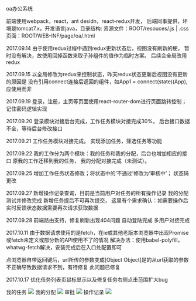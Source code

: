 oa办公系统

前端使用webpack，react，ant desidn，react-redux开发，
后端同事提供，环境是tomcat7.x，开发语言java，目录结构:
资源文件：ROOT/resouces/.js | .css
页面：ROOT/WEB-INF/page/oa/.html

2017.09.14
由于使用redux过程中遇到redux更新状态后，视图没有刷新的梗，
暂时没有解决，故使用回掉函数来取子孙组件的值作为临时方案。
后续会全局改用redux

2017.09.15
以全局修改为redux来控制状态，昨天redux状态更新后视图没有更新的原因是
没有引用connect连接后返回的组件，如App1 = connect(state)(App),
应使用<App1/>而非<App/>

2017.09.19
登录，注册，主页等页面使用react-router-dom进行页面跳转控制；
记住密码逻辑实现

2017.09.20
登录模块对接后台完成，工作任务模块对接完成30%，
后台接口数据不全，等待后台修改接口

2017.09.21
工作任务模块对接完成。
实现添加任务，筛选任务等功能

2017.09.22
我的工作分为两个模块：我的任务和我的分配，后台也增加相应的接口
原我的工作迁移到我的任务，
我的分配对接完成（未测试）。

2017.09.25
增加工作任务状态修改；将状态中的‘不通过’修改为‘审核中’；
状态码更改

2017.09.27
新增操作记录查询，目前是当前用户对任务的所有操作记录
我的分配测试并修改完成
新增任务提后不可再次提交，
这里有个需求确认：如需要操作后实时反馈状态数据需要再次请求获取数据

2017.09.28
前端路由支持，修复刷新出现404问题
自动登陆完成
多用户对接完成

2017.10.11
由于数据请求使用的是fetch，在ie或其他老版本浏览器中出现Promise或fetch未定义或部分新的API使用不了的情况
解决办法：使用babel-polyfill，whatwg-fetch解决，安装完成后在入口处配置即可

点浏览器自带返回键后，url所传的参数变成[Object Object]是的从url获取的参数不正确导致数据请求不到，有待修复
此问题已修复

2017.10.17
优化任务列表页鼠标显示以及修复任务右侧点击范围扩大bug


我的任务
![](https://github.com/Larryliuy/backgroundMS/blob/master/screenshots/myTask.png)
我的分配
![](https://github.com/Larryliuy/backgroundMS/blob/master/screenshots/allocate.png)
审批
![](https://github.com/Larryliuy/backgroundMS/blob/master/screenshots/approval.png)
操作记录
![](https://github.com/Larryliuy/backgroundMS/blob/master/screenshots/record.png)